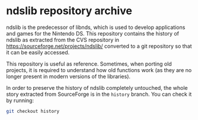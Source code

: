 # ndslib repository archive

ndslib is the predecessor of libnds, which is used to develop applications and
games for the Nintendo DS. This repository contains the history of ndslib as
extracted from the CVS repository in https://sourceforge.net/projects/ndslib/
converted to a git repository so that it can be easily accessed.

This repository is useful as reference. Sometimes, when porting old projects, it
is required to understand how old functions work (as they are no longer present
in modern versions of the libraries).

In order to preserve the history of ndslib completely untouched, the whole story
extracted from SourceForge is in the `history` branch. You can check it by
running:

```sh
git checkout history
```
